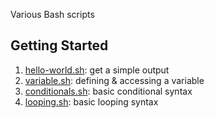 Various Bash scripts

## Getting Started

1. [hello-world.sh](scripts/hello-world.sh): get a simple output
1. [variable.sh](scripts/variable.sh): defining & accessing a variable
1. [conditionals.sh](scripts/conditionals.sh): basic conditional syntax
1. [looping.sh](scripts/looping.sh): basic looping syntax